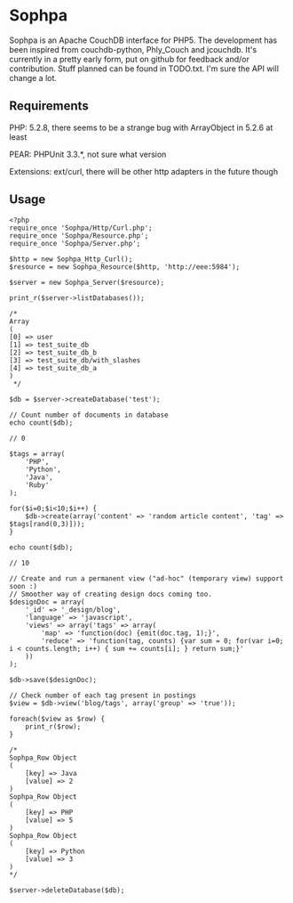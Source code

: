 Sophpa
======
Sophpa is an Apache CouchDB interface for PHP5. The development has been 
inspired from couchdb-python, Phly_Couch and jcouchdb. It's currently in a
pretty early form, put on github for feedback and/or contribution.
Stuff planned can be found in TODO.txt. I'm sure the API will change a lot.


Requirements
------------
PHP: 5.2.8, there seems to be a strange bug with ArrayObject in 5.2.6 at least

PEAR: PHPUnit 3.3.*, not sure what version

Extensions: ext/curl, there will be other http adapters in the future though

Usage
-----
	<?php
	require_once 'Sophpa/Http/Curl.php';
	require_once 'Sophpa/Resource.php';
	require_once 'Sophpa/Server.php';
	
	$http = new Sophpa_Http_Curl();
	$resource = new Sophpa_Resource($http, 'http://eee:5984');
	
	$server = new Sophpa_Server($resource);
	
	print_r($server->listDatabases());
	
	/*
	Array
	(
	[0] => user
	[1] => test_suite_db
	[2] => test_suite_db_b
	[3] => test_suite_db/with_slashes
	[4] => test_suite_db_a
	)
	 */
	
	$db = $server->createDatabase('test');
	
	// Count number of documents in database
	echo count($db);
	
	// 0
	
	$tags = array(
		'PHP',
		'Python',
		'Java',
		'Ruby'
	);
	
	for($i=0;$i<10;$i++) {
		$db->create(array('content' => 'random article content', 'tag' => $tags[rand(0,3)]));
	}
	
	echo count($db);
	
	// 10
	
	// Create and run a permanent view ("ad-hoc" (temporary view) support soon :)
	// Smoother way of creating design docs coming too.
	$designDoc = array(
		'_id' => '_design/blog',
		'language' => 'javascript',
		'views' => array('tags' => array(
			'map' => 'function(doc) {emit(doc.tag, 1);}',
			'reduce' => 'function(tag, counts) {var sum = 0; for(var i=0; i < counts.length; i++) { sum += counts[i]; } return sum;}'
		))
	);
	
	$db->save($designDoc);
	
	// Check number of each tag present in postings
	$view = $db->view('blog/tags', array('group' => 'true'));
	
	foreach($view as $row) {
		print_r($row);
	}
	
	/*
	Sophpa_Row Object
	(
	    [key] => Java
	    [value] => 2
	)
	Sophpa_Row Object
	(
	    [key] => PHP
	    [value] => 5
	)
	Sophpa_Row Object
	(
	    [key] => Python
	    [value] => 3
	)
	*/
	
	$server->deleteDatabase($db);
